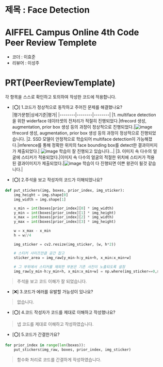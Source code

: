 # 제목 : Face Detection

# AIFFEL Campus Online 4th Code Peer Review Templete
- 코더 : 이효준
- 리뷰어 : 이성주


# PRT(PeerReviewTemplate)
각 항목을 스스로 확인하고 토의하여 작성한 코드에 적용합니다.
- [⭕] 1.코드가 정상적으로 동작하고 주어진 문제를 해결했나요?  
  |평가문항|상세기준|평가|
  |--------|--------|--------|
  |1. multiface detection을 위한 widerface 데이터셋의 전처리가 적절히 진행되었다.|tfrecord 생성, augmentation, prior box 생성 등의 과정이 정상적으로 진행되었다.|![image](https://github.com/7eta/Aiffel_CV/assets/29011595/9230b6f8-a4ef-4af6-8911-763643db5b54) tfrecord 생성, augmentation, prior box 생성 등의 과정이 정상적으로 진행되었습니다.
  |2. SSD 모델이 안정적으로 학습되어 multiface detection이 가능해졌다.|inference를 통해 정확한 위치의 face bounding box를 detect한 결과이미지가 제출되었다.| ![image](https://github.com/7eta/Aiffel_CV/assets/29011595/0204c5b3-baab-4e5e-afd0-58cbcbee282b) 학습이 잘 진행되고 있습니다...|
  |3. 이미지 속 다수의 얼굴에 스티커가 적용되었다.|이미지 속 다수의 얼굴의 적절한 위치에 스티커가 적용된 결과이미지가 제출되었다.|![image](https://github.com/7eta/Aiffel_CV/assets/29011595/17a89b47-1ff8-4ddb-9d04-3ea1e2c2028d) 학습이 다 진행되면 이쁜 왕관이 될것 같습니다.|


- [⭕] 2.주석을 보고 작성자의 코드가 이해되었나요?  
```python
def put_stickers(img, boxes, prior_index, img_sticker):
    img_height = img.shape[0]
    img_width = img.shape[1]

    x_min = int(boxes[prior_index][0] * img_width)
    y_min = int(boxes[prior_index][1] * img_height)
    x_max = int(boxes[prior_index][2] * img_width)
    y_max = int(boxes[prior_index][3] * img_height)
    
    w = x_max - x_min
    h = w//4
    
    img_sticker = cv2.resize(img_sticker, (w, h*2))
    
    # 스티커 사이즈만큼 공간 잡고
    sticker_area = img_raw[y_min-h:y_min+h, x_min:x_min+w] 
    
    # 그 부위에서 스티커를 제외한 부분은 기존 사진이 노출되도록 설정
    img_raw[y_min-h:y_min+h, x_min:x_min+w] = np.where(img_sticker==0,sticker_area,img_sticker).astype(np.uint8)
```  
>  주석을 보고 코드 이해가 잘 되었습니다.

- [❌] 3.코드가 에러를 유발할 가능성이 있나요?
> 없습니다.

- [⭕] 4.코드 작성자가 코드를 제대로 이해하고 작성했나요?
> 넵 코드를 제대로 이해하고 작성하였습니다.

- [⭕] 5.코드가 간결한가요?
```python
for prior_index in range(len(boxes)):
    put_stickers(img_raw, boxes, prior_index, img_sticker)
```
> 함수화 처리로 코드를 간결하게 작성하였습니다.

